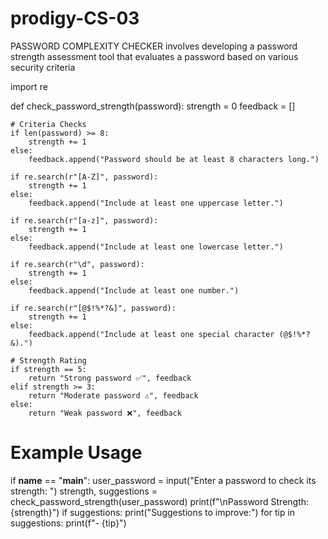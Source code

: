 # prodigy-CS-03
PASSWORD COMPLEXITY CHECKER involves developing a password strength assessment tool that evaluates a password based on various security criteria


import re

def check_password_strength(password):
    strength = 0
    feedback = []
    
    # Criteria Checks
    if len(password) >= 8:
        strength += 1
    else:
        feedback.append("Password should be at least 8 characters long.")
    
    if re.search(r"[A-Z]", password):
        strength += 1
    else:
        feedback.append("Include at least one uppercase letter.")
    
    if re.search(r"[a-z]", password):
        strength += 1
    else:
        feedback.append("Include at least one lowercase letter.")
    
    if re.search(r"\d", password):
        strength += 1
    else:
        feedback.append("Include at least one number.")
    
    if re.search(r"[@$!%*?&]", password):
        strength += 1
    else:
        feedback.append("Include at least one special character (@$!%*?&).")
    
    # Strength Rating
    if strength == 5:
        return "Strong password ✅", feedback
    elif strength >= 3:
        return "Moderate password ⚠️", feedback
    else:
        return "Weak password ❌", feedback

# Example Usage
if __name__ == "__main__":
    user_password = input("Enter a password to check its strength: ")
    strength, suggestions = check_password_strength(user_password)
    print(f"\nPassword Strength: {strength}")
    if suggestions:
        print("Suggestions to improve:")
        for tip in suggestions:
            print(f"- {tip}")
